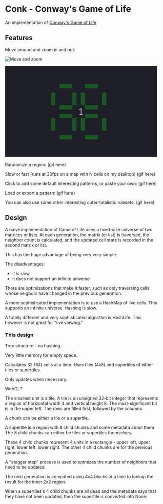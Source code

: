 # Conk - Conway's Game of Life

An implementation of [Conway's Game of Life](https://en.wikipedia.org/wiki/Conway's_Game_of_Life).

## Features

Move around and zoom in and out:

![Move and zoom](https://raw.github.com/jonstites/game_of_life/docs/.docs/move_and_zoom.gif?sanitize=true)

![alt text](.docs/move_and_zoom.gif)

Randomize a region:
(gif here)

Slow or fast (runs at 30fps on a map with N cells on my desktop)
(gif here)

Click to add some default interesting patterns, or paste your own:
(gif here)

Load or export a pattern:
(gif here)

You can also use some other interesting outer-totalistic rulesets:
(gif here)

## Design

A naive implementation of Game of Life uses a fixed-size universe of two matrices or lists. At each generation, the matrix (or list) is traversed, the neighbor count is calculated, and the updated cell state is recorded in the second matrix or list.

This has the huge advantage of being very very simple.

The disadvantages:

- it is slow
- it does not support an infinite universe

There are optimizations that make it faster, such as only traversing cells whose neigbors have changed in the previous generation.

A more sophisticated implementation is to use a HashMap of live cells. This supports an infinite universe. Hashing is slow.

A totally different and very sophisticated algorithm is HashLife. This however is not great for "live viewing."

### This design

Tree structure - no hashing.

Very little memory for empty space.

Calculates 32 (64) cells at a time. Uses tiles (4x8) and supertiles of either tiles or supertiles.

Only updates when necessary.

WebGL?

The smallest unit is a tile. A tile is an unsigned 32-bit integer that represents a region of horizontal width 4 and vertical height 8. The most-significant bit is in the upper left. The rows are filled first, followed by the columns.

A chunk can be either a tile or a supertile.

A supertile is a region with 8 child chunks and some metadata about them. The 8 child chunks can either be tiles or supertiles themselves.

These 4 child chunks represent 4 units in a rectangle - upper left, upper right, lower left, lower right. The other 4 child chunks are for the previous generation.

A "stagger step" process is used to optmizes the number of neighbors that need to be updated.

The next generation is computed using 4x4 blocks at a time to lookup the result for the inner 2x2 region.

When a supertiles's 4 child chunks are all dead and the metadata says that they have not been updated, then the supertile is converted into None.